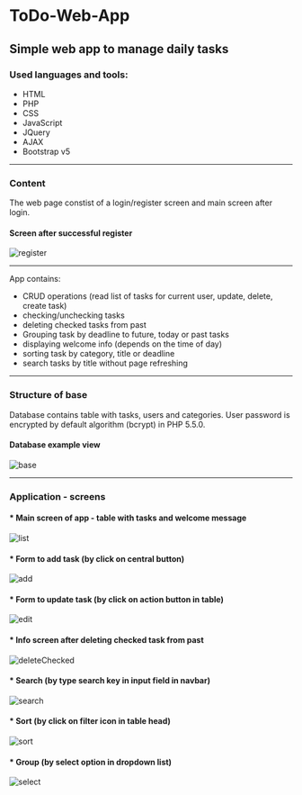# ToDo-Web-App

## Simple web app to manage daily tasks

### Used languages and tools:
 - HTML
 - PHP
 - CSS
 - JavaScript
 - JQuery
 - AJAX
 - Bootstrap v5
 
---

### Content
The web page constist of a login/register screen and main screen after login.

#### Screen after successful register

![register](https://user-images.githubusercontent.com/67658221/164249507-54155715-e1c1-46c4-8720-9c93d6761d80.png)

---

App contains:
 - CRUD operations (read list of tasks for current user, update, delete, create task)
 - checking/unchecking tasks
 - deleting checked tasks from past
 - Grouping task by deadline to future, today or past tasks
 - displaying welcome info (depends on the time of day)
 - sorting task by category, title or deadline 
 - search tasks by title without page refreshing
 
---

### Structure of base
Database contains table with tasks, users and categories. 
User password is encrypted by default algorithm (bcrypt) in PHP 5.5.0.

#### Database example view
![base](https://user-images.githubusercontent.com/67658221/164253041-cbe823ff-f3cb-436c-a2ab-558fa49e43ac.png)

---

### Application - screens

#### * Main screen of app - table with tasks and welcome message
![list](https://user-images.githubusercontent.com/67658221/164255490-3403b175-01b9-457d-a9f2-308bed13b468.png)

#### * Form to add task (by click on central button)
![add](https://user-images.githubusercontent.com/67658221/164255555-7a666ec8-181e-4c61-93cf-d02e9b4839cb.png)

#### * Form to update task (by click on action button in table)
![edit](https://user-images.githubusercontent.com/67658221/164255767-46cf81bc-795a-4727-8994-fde1da12ead0.png)

#### * Info screen after deleting checked task from past
![deleteChecked](https://user-images.githubusercontent.com/67658221/164255984-b2038bef-de34-4425-9e5d-c382dde57bd8.png)

#### * Search (by type search key in input field in navbar)
![search](https://user-images.githubusercontent.com/67658221/164256588-09d46c31-efd6-47a6-87cb-c87e45a910dd.png)

#### * Sort (by click on filter icon in table head)
![sort](https://user-images.githubusercontent.com/67658221/164256220-292c68f3-e171-4c5d-b0c2-751da8f70381.png)

#### * Group (by select option in dropdown list)
![select](https://user-images.githubusercontent.com/67658221/164256437-cf409c76-61c4-4085-8a5b-86508d9f31c7.png)



